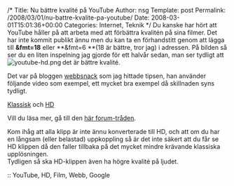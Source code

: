 /*
 Title: Nu bättre kvalité på YouTube
 Author: nsg
 Template: post
 Permalink: /2008/03/01/nu-battre-kvalite-pa-youtube/
 Date: 2008-03-01T15:01:36+00:00
 Categories: Internet, Teknik
*/
Du kanske har hört att YouTube håller på att arbeta med att förbättra kvalitén på sina filmer. Det har inte kommit publikt ännu men du kan ta en förhandstitt genom att lägga till **&fmt=18** eller **&fmt=6 **(18 är bättre, tror jag) i adressen. På bilden så ser du en liten inspelning jag gjorde för ett halvår sedan, man ser tydligt att det är bättre kvalité.<img src="http://cdn.junkpile.se/2008/03/youtube-hd.png" title="youtube-hd.png" alt="youtube-hd.png" align="left" />

Det var på bloggen [webbsnack][1] som jag hittade tipsen, han använder följande video som exempel, ett mycket bra exempel då skillnaden syns tydligt.

[Klassisk][2] och [HD][3]

Vill du läsa mer, gå till den [här forum-tråden][4].

Kom ihåg att alla klipp är inte ännu konverterade till HD, och att om du har en långsam (eller belastad) uppkoppling så är det inte säkert att du får se HD klippen då den faller tillbaka på det mycket mindre krävande klassiska upplösningen.  
Tydligen så ska HD-klippen även ha högre kvalité på ljudet.

:: YouTube, HD, Film, Webb, Google

<small></small>

 [1]: http://webbsnack.wordpress.com/2008/02/29/sa-far-du-hogre-kvalitet-pa-youtube-filmer/
 [2]: http://www.youtube.com/watch?v=KOUuSFQjGaA
 [3]: http://www.youtube.com/watch?v=KOUuSFQjGaA&fmt=18
 [4]: http://forum.videohelp.com/topic346256.html